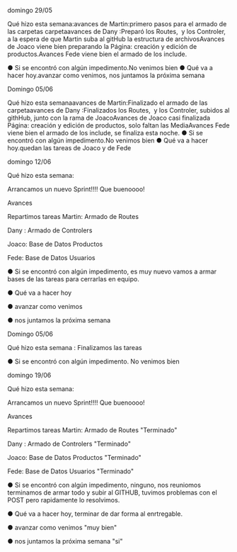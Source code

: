 domingo 29/05

Qué hizo esta semana:avances de Martin:primero pasos para el armado de las carpetas carpetaavances de Dany :Preparó los Routes,  y los Controler, a la espera de que Martin suba al gitHub la estructura de archivosAvances de Joaco viene bien preparando la Página: creación y edición de productos.Avances Fede viene bien el armado de los include.

● Si se encontró con algún impedimento.No venimos bien
● Qué va a hacer hoy.avanzar como venimos, nos juntamos la próxima semana


Domingo 05/06  

Qué hizo esta semanaavances de Martin:Finalizado el armado de las carpetaavances de Dany :Finalizados los Routes,  y los Controler, subidos al githHub, junto con la rama de JoacoAvances de Joaco casi finalizada Página: creación y edición de productos, solo faltan las MediaAvances Fede viene bien el armado de los include, se finaliza esta noche.
● Si se encontró con algún impedimento.No venimos bien
● Qué va a hacer hoy.quedan las tareas de Joaco y de Fede

domingo 12/06

Qué hizo esta semana:

Arrancamos un nuevo Sprint!!!! Que buenoooo!

Avances 

Repartimos tareas
Martin:
Armado de Routes

Dany :
Armado de Controlers 

Joaco:
Base de Datos Productos

Fede:
Base de Datos Usuarios

● Si se encontró con algún impedimento, es muy nuevo vamos a armar bases de las tareas para cerrarlas en equipo.

● Qué va a hacer hoy

● avanzar como venimos

● nos juntamos la próxima semana

Domingo 05/06  

Qué hizo esta semana : Finalizamos las tareas

● Si se encontró con algún impedimento. No venimos bien


domingo 19/06

Qué hizo esta semana:

Arrancamos un nuevo Sprint!!!! Que buenoooo!

Avances 

Repartimos tareas
Martin:
Armado de Routes "Terminado"

Dany :
Armado de Controlers "Terminado"

Joaco:
Base de Datos Productos "Terminado"

Fede:
Base de Datos Usuarios "Terminado"

● Si se encontró con algún impedimento, ninguno, nos reuniomos terminamos de armar todo y subir al GITHUB, tuvimos problemas con el POST pero rapidamente lo resolvimos.

● Qué va a hacer hoy, terminar de dar forma al enrtregable.

● avanzar como venimos "muy bien"

● nos juntamos la próxima semana "si"